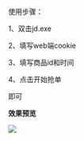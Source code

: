 使用步骤：


1、双击jd.exe

2、填写web端cookie

3、填写商品id和时间

4、点击开始抢单

即可
 
**效果预览**

![](https://gitee.com/geeeeeeeek/jd_qianggou/blob/master/img/demo01.png)
